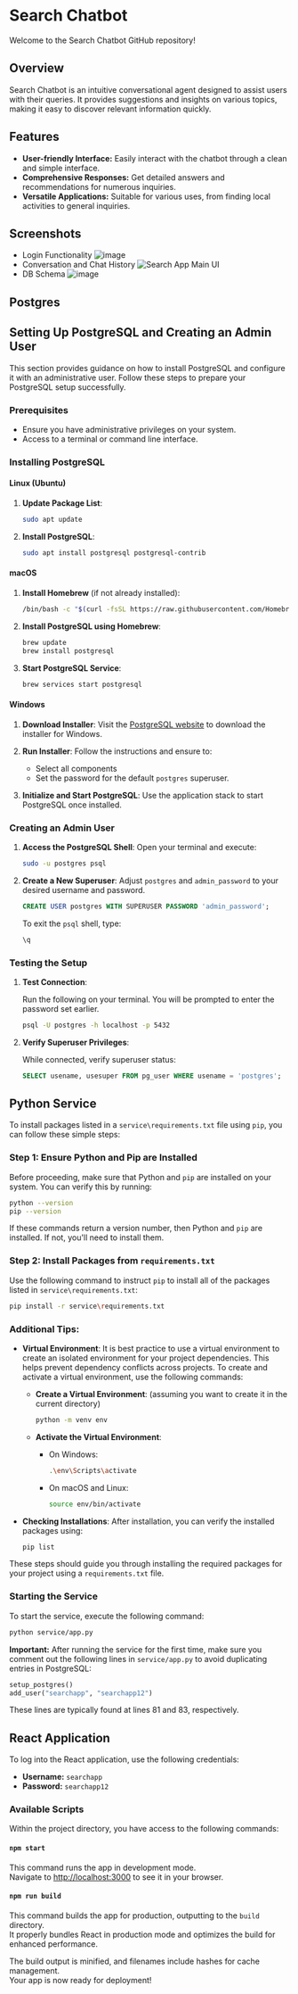 # Search Chatbot

Welcome to the Search Chatbot GitHub repository!

## Overview

Search Chatbot is an intuitive conversational agent designed to assist users with their queries. It provides suggestions and insights on various topics, making it easy to discover relevant information quickly.

## Features

- **User-friendly Interface:** Easily interact with the chatbot through a clean and simple interface.
- **Comprehensive Responses:** Get detailed answers and recommendations for numerous inquiries.
- **Versatile Applications:** Suitable for various uses, from finding local activities to general inquiries.

## Screenshots
-  Login Functionality
![image](https://github.com/user-attachments/assets/3b6fe9c3-f1cb-461d-be06-40d21474bb1f)
- Conversation and Chat History
![Search App Main UI](https://github.com/user-attachments/assets/6a2f5cd1-4a71-4349-bd33-ebf27e93ce62)
- DB Schema
![image](https://github.com/user-attachments/assets/cdcd5a0e-3672-4d6b-aef5-1b6a926bf6b0)

## Postgres

## Setting Up PostgreSQL and Creating an Admin User

This section provides guidance on how to install PostgreSQL and configure it with an administrative user. Follow these steps to prepare your PostgreSQL setup successfully.

### Prerequisites

- Ensure you have administrative privileges on your system.
- Access to a terminal or command line interface.

### Installing PostgreSQL

#### Linux (Ubuntu)

1. **Update Package List**:
   ```bash
   sudo apt update
   ```

2. **Install PostgreSQL**:
   ```bash
   sudo apt install postgresql postgresql-contrib
   ```

#### macOS

1. **Install Homebrew** (if not already installed):
   ```bash
   /bin/bash -c "$(curl -fsSL https://raw.githubusercontent.com/Homebrew/install/HEAD/install.sh)"
   ```

2. **Install PostgreSQL using Homebrew**:
   ```bash
   brew update
   brew install postgresql
   ```

3. **Start PostgreSQL Service**:
   ```bash
   brew services start postgresql
   ```

#### Windows

1. **Download Installer**: Visit the [PostgreSQL website](https://www.postgresql.org/download/windows/) to download the installer for Windows.

2. **Run Installer**: Follow the instructions and ensure to:
   - Select all components
   - Set the password for the default `postgres` superuser.

3. **Initialize and Start PostgreSQL**: Use the application stack to start PostgreSQL once installed.

### Creating an Admin User

1. **Access the PostgreSQL Shell**:
   Open your terminal and execute:

   ```bash
   sudo -u postgres psql
   ```

2. **Create a New Superuser**:
   Adjust `postgres` and `admin_password` to your desired username and password.

   ```sql
   CREATE USER postgres WITH SUPERUSER PASSWORD 'admin_password';
   ```

   To exit the `psql` shell, type:

   ```sql
   \q
   ```

### Testing the Setup

1. **Test Connection**:

   Run the following on your terminal. You will be prompted to enter the password set earlier.

   ```bash
   psql -U postgres -h localhost -p 5432
   ```

2. **Verify Superuser Privileges**:
   
   While connected, verify superuser status:

   ```sql
   SELECT usename, usesuper FROM pg_user WHERE usename = 'postgres';
   ```


## Python Service

To install packages listed in a `service\requirements.txt` file using `pip`, you can follow these simple steps:

### Step 1: Ensure Python and Pip are Installed

Before proceeding, make sure that Python and `pip` are installed on your system. You can verify this by running:

```bash
python --version
pip --version
```

If these commands return a version number, then Python and `pip` are installed. If not, you'll need to install them.

### Step 2: Install Packages from `requirements.txt`

Use the following command to instruct `pip` to install all of the packages listed in `service\requirements.txt`:

```bash
pip install -r service\requirements.txt
```

### Additional Tips:

- **Virtual Environment**: It is best practice to use a virtual environment to create an isolated environment for your project dependencies. This helps prevent dependency conflicts across projects. To create and activate a virtual environment, use the following commands:

  - **Create a Virtual Environment**: (assuming you want to create it in the current directory)

    ```bash
    python -m venv env
    ```

  - **Activate the Virtual Environment**:
    - On Windows:

      ```bash
      .\env\Scripts\activate
      ```

    - On macOS and Linux:

      ```bash
      source env/bin/activate
      ```

- **Checking Installations**: After installation, you can verify the installed packages using:

  ```bash
  pip list
  ```

These steps should guide you through installing the required packages for your project using a `requirements.txt` file.

### Starting the Service

To start the service, execute the following command:

```bash
python service/app.py
```

**Important:** After running the service for the first time, make sure you comment out the following lines in `service/app.py` to avoid duplicating entries in PostgreSQL:

```python
setup_postgres()
add_user("searchapp", "searchapp12")
```

These lines are typically found at lines 81 and 83, respectively.

## React Application

To log into the React application, use the following credentials:

- **Username:** `searchapp`
- **Password:** `searchapp12`

### Available Scripts

Within the project directory, you have access to the following commands:

#### `npm start`

This command runs the app in development mode.\
Navigate to [http://localhost:3000](http://localhost:3000) to see it in your browser.

#### `npm run build`

This command builds the app for production, outputting to the `build` directory.\
It properly bundles React in production mode and optimizes the build for enhanced performance.

The build output is minified, and filenames include hashes for cache management.\
Your app is now ready for deployment!
